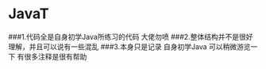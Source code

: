 # JavaT
###1.代码全是自身初学Java所练习的代码  大佬勿喷
###2.整体结构并不是很好理解，并且可以说有一些混乱 
###3.本身只是记录  自身初学Java  可以稍微游览一下   有很多注释是很有帮助 
